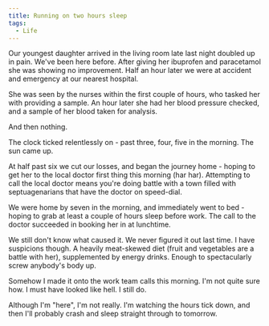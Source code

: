 ```yaml
---
title: Running on two hours sleep
tags:
  - Life
---
```


Our youngest daughter arrived in the living room late last night doubled up in pain. We've been here before. After giving her ibuprofen and paracetamol she was showing no improvement. Half an hour later we were at accident and emergency at our nearest hospital.

She was seen by the nurses within the first couple of hours, who tasked her with providing a sample. An hour later she had her blood pressure checked, and a sample of her blood taken for analysis.

And then nothing.

The clock ticked relentlessly on - past three, four, five in the morning. The sun came up.

At half past six we cut our losses, and began the journey home - hoping to get her to the local doctor first thing this morning (har har). Attempting to call the local doctor means you're doing battle with a town filled with septuagenarians that have the doctor on speed-dial.

We were home by seven in the morning, and immediately went to bed - hoping to grab at least a couple of hours sleep before work. The call to the doctor succeeded in booking her in at lunchtime.

We still don't know what caused it. We never figured it out last time. I have suspicions though. A heavily meat-skewed diet (fruit and vegetables are a battle with her), supplemented by energy drinks. Enough to spectacularly screw anybody's body up.

Somehow I made it onto the work team calls this morning. I'm not quite sure how. I must have looked like hell. I still do.

Although I'm "here", I'm not really. I'm watching the hours tick down, and then I'll probably crash and sleep straight through to tomorrow.